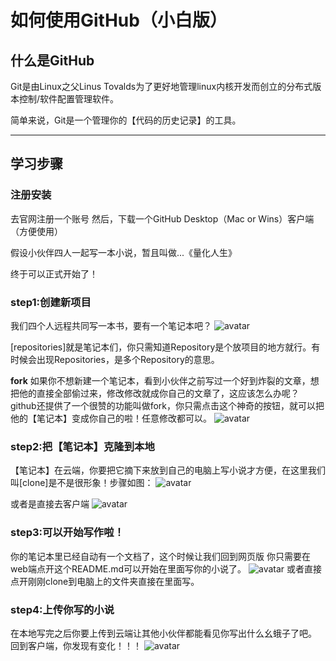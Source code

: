 # 如何使用GitHub（小白版）


## 什么是GitHub

Git是由Linux之父Linus Tovalds为了更好地管理linux内核开发而创立的分布式版本控制/软件配置管理软件。

简单来说，Git是一个管理你的【代码的历史记录】的工具。

-------------------------------------------------------------

## 学习步骤

### 注册安装

去官网注册一个账号
然后，下载一个GitHub Desktop（Mac or Wins）客户端（方便使用）

假设小伙伴四人一起写一本小说，暂且叫做...《量化人生》

终于可以正式开始了！

### step1:创建新项目
我们四个人远程共同写一本书，要有一个笔记本吧？
![avatar](C:\Users\DELL\Documents\GitHub\-GitHub\github-repositories.png)

[repositories]就是笔记本们，你只需知道Repository是个放项目的地方就行。有时候会出现Repositories，是多个Repository的意思。

**fork**
如果你不想新建一个笔记本，看到小伙伴之前写过一个好到炸裂的文章，想把他的直接全部偷过来，修改修改就成你自己的文章了，这应该怎么办呢？
github还提供了一个很赞的功能叫做fork，你只需点击这个神奇的按钮，就可以把他的【笔记本】变成你自己的啦！任意修改都可以。
![avatar](Users\DELL\Documents\GitHub\-GitHub\github-fork.jpg)

### step2:把【笔记本】克隆到本地
【笔记本】在云端，你要把它摘下来放到自己的电脑上写小说才方便，在这里我们叫[clone]是不是很形象！步骤如图：
![avatar](Users\DELL\Documents\GitHub\-GitHub\github-clone.jpg)

或者是直接去客户端
![avatar](Users\DELL\Documents\GitHub\-GitHub\github-desktop.jpg)

### step3:可以开始写作啦！
你的笔记本里已经自动有一个文档了，这个时候让我们回到网页版
你只需要在web端点开这个README.md可以开始在里面写你的小说了。
![avatar](Users\DELL\Documents\GitHub\-GitHub\github-readme.jpg)
或者直接点开刚刚clone到电脑上的文件夹直接在里面写。

### step4:上传你写的小说
在本地写完之后你要上传到云端让其他小伙伴都能看见你写出什么幺蛾子了吧。
回到客户端，你发现有变化！！！
![avatar](Users\DELL\Documents\GitHub\-GitHub\github-commit.jpg)
